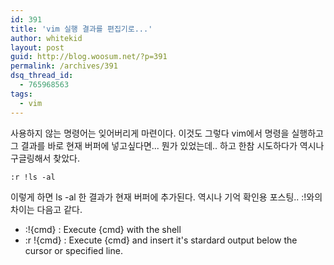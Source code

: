```yaml
---
id: 391
title: 'vim 실행 결과를 편집기로...'
author: whitekid
layout: post
guid: http://blog.woosum.net/?p=391
permalink: /archives/391
dsq_thread_id:
  - 765968563
tags:
  - vim
---
```

사용하지 않는 명령어는 잊어버리게 마련이다. 이것도 그렇다 vim에서 명령을 실행하고 그 결과를 바로 현재 버퍼에 넣고싶다면... 뭔가 있었는데.. 하고 한참 시도하다가 역시나 구글링해서 찾았다.

    :r !ls -al

이렇게 하면 ls -al 한 결과가 현재 버퍼에 추가된다. 역시나 기억 확인용 포스팅.. :!와의 차이는 다음고 같다.

  * :!{cmd} : Execute {cmd} with the shell
  * :r !{cmd} : Execute {cmd} and insert it's stardard output below the cursor or specified line.